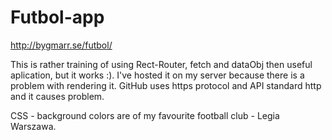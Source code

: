 # Futbol-app

http://bygmarr.se/futbol/

This is rather training of using Rect-Router, fetch and dataObj then useful aplication, but it works :). I've hosted it on my server because there is a problem with rendering it. GitHub uses https protocol and API standard http and it causes problem.

CSS - background colors are of my favourite football club - Legia Warszawa.

